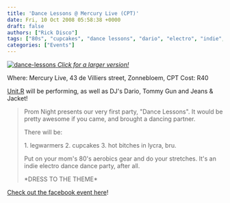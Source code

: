 ```yaml
---
title: 'Dance Lessons @ Mercury Live (CPT)'
date: Fri, 10 Oct 2008 05:58:38 +0000
draft: false
authors: ["Rick Disco"]
tags: ["80s", "cupcakes", "dance lessons", "dario", "electro", "indie", "jeans and jacket", "legwarmers", "lycra", "mercury live", "prom night", "tommy gun", "Unit r"]
categories: ["Events"]
---
```


 [![](/wp-content/uploads/2008/10/dance-lessons-300x225.jpg "dance-lessons") _Click for a larger version!_](/wp-content/uploads/2008/10/dance-lessons.jpg)

Where: Mercury Live, 43 de Villiers street, Zonnebloem, CPT Cost: R40

[Unit.R](/artists/unitr "Unit R") will be performing, as well as DJ's Dario, Tommy Gun and Jeans & Jacket!

> Prom Night presents our very first party, "Dance Lessons". It would be pretty awesome if you came, and brought a dancing partner.
>
> There will be:
>
> 1\. legwarmers 2. cupcakes 3. hot bitches in lycra, bru.
>
> Put on your mom's 80's aerobics gear and do your stretches. It's an indie electro dance dance party, after all.
>
> \*DRESS TO THE THEME\*

[Check out the facebook event here](http://www.facebook.com/event.php?eid=41897776350 "Facebook Event")!